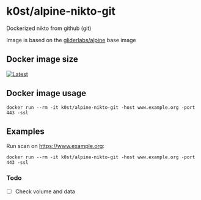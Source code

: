 # k0st/alpine-nikto-git

Dockerized nikto from github (git)

Image is based on the [gliderlabs/alpine](https://registry.hub.docker.com/u/gliderlabs/alpine/) base image

## Docker image size

[![Latest](https://badge.imagelayers.io/k0st/alpine-nikto-git.svg)](https://imagelayers.io/?images=k0st/alpine-nikto-git:latest 'latest')

## Docker image usage

```
docker run --rm -it k0st/alpine-nikto-git -host www.example.org -port 443 -ssl
```

## Examples

Run scan on https://www.example.org:

```
docker run --rm -it k0st/alpine-nikto-git -host www.example.org -port 443 -ssl
```

### Todo
- [ ] Check volume and data

